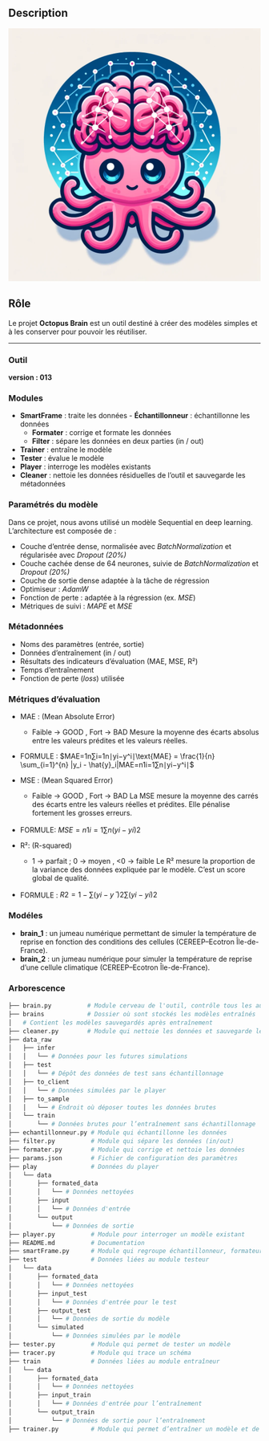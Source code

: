 ## Description

![Logo du projet](logo.webp)

## Rôle
Le projet **Octopus Brain** est un outil destiné à créer des modèles simples et à les conserver pour pouvoir les réutiliser.

--- 

### Outil
**version : 013**
### Modules
- **SmartFrame** : traite les données
       - **Échantillonneur** : échantillonne les données  
    - **Formater** : corrige et formate les données
    - **Filter** : sépare les données en deux parties (in / out)
- **Trainer** : entraîne le modèle
- **Tester** : évalue le modèle
- **Player** : interroge les modèles existants
- **Cleaner** : nettoie les données résiduelles de l’outil et sauvegarde les métadonnées
### Paramétrés du modèle
Dans ce projet, nous avons utilisé un modèle Sequential en deep learning.  
L’architecture est composée de :
- Couche d’entrée dense, normalisée avec _BatchNormalization_ et régularisée avec _Dropout (20%)_
- Couche cachée dense de 64 neurones, suivie de _BatchNormalization_ et _Dropout (20%)_
- Couche de sortie dense adaptée à la tâche de régression
- Optimiseur : _AdamW_
- Fonction de perte : adaptée à la régression (ex. _MSE_)
- Métriques de suivi : _MAPE_ et _MSE_

### Métadonnées
- Noms des paramètres (entrée, sortie)
- Données d’entraînement (in / out)
- Résultats des indicateurs d’évaluation (MAE, MSE, R²)
- Temps d’entraînement
- Fonction de perte (_loss_) utilisée
### Métriques d’évaluation
- MAE : (Mean Absolute Error)
	- Faible -> GOOD , Fort -> BAD
	Mesure la moyenne des écarts absolus entre les valeurs prédites et les valeurs réelles.
- FORMULE :
	$MAE=1n∑i=1n∣yi−y^i∣\text{MAE} = \frac{1}{n} \sum_{i=1}^{n} |y_i - \hat{y}_i|MAE=n1​i=1∑n​∣yi​−y^​i​∣$

- MSE : (Mean Squared Error) 
	-  Faible -> GOOD , Fort -> BAD
	La MSE mesure la moyenne des carrés des écarts entre les valeurs réelles et prédites. Elle pénalise fortement les grosses erreurs.
- FORMULE:
	$MSE=n1​i=1∑n​(yi​−y^​i​)2$
	
- R²: (R-squared) 
	- 1 -> parfait ; 0 -> moyen , <0 -> faible
	Le R² mesure la proportion de la variance des données expliquée par le modèle. C’est un score global de qualité.
- FORMULE : 
	$R2=1−∑(yi​−yˉ​)2∑(yi​−y^​i​)2​$

### Modéles
- **brain_1** : un jumeau numérique permettant de simuler la température de reprise en fonction des conditions des cellules (CEREEP–Ecotron Île-de-France).
- **brain_2** : un jumeau numérique pour simuler la température de reprise d’une cellule climatique (CEREEP–Ecotron Île-de-France).


### Arborescence
```bash
├── brain.py          # Module cerveau de l'outil, contrôle tous les autres modules
├── brains            # Dossier où sont stockés les modèles entraînés
│   # Contient les modèles sauvegardés après entraînement
├── cleaner.py        # Module qui nettoie les données et sauvegarde les métadonnées
├── data_raw
│   ├── infer
│   │   └── # Données pour les futures simulations
│   ├── test
│   │   └── # Dépôt des données de test sans échantillonnage
│   ├── to_client
│   │   └── # Données simulées par le player
│   ├── to_sample
│   │   └── # Endroit où déposer toutes les données brutes
│   └── train
│       └── # Données brutes pour l’entraînement sans échantillonnage
├── echantillonneur.py # Module qui échantillonne les données
├── filter.py          # Module qui sépare les données (in/out)
├── formater.py        # Module qui corrige et nettoie les données
├── params.json        # Fichier de configuration des paramètres
├── play               # Données du player
│   └── data
│       ├── formated_data
│       │   └── # Données nettoyées
│       ├── input
│       │   └── # Données d'entrée
│       └── output
│           └── # Données de sortie
├── player.py          # Module pour interroger un modèle existant
├── README.md          # Documentation
├── smartFrame.py      # Module qui regroupe échantillonneur, formateur et filtre
├── test               # Données liées au module testeur
│   └── data
│       ├── formated_data
│       │   └── # Données nettoyées
│       ├── input_test
│       │   └── # Données d'entrée pour le test
│       ├── output_test
│       │   └── # Données de sortie du modèle
│       └── simulated
│           └── # Données simulées par le modèle
├── tester.py          # Module qui permet de tester un modèle
├── tracer.py          # Module qui trace un schéma
├── train              # Données liées au module entraîneur
│   └── data
│       ├── formated_data
│       │   └── # Données nettoyées
│       ├── input_train
│       │   └── # Données d'entrée pour l’entraînement
│       └── output_train
│           └── # Données de sortie pour l’entraînement
├── trainer.py         # Module qui permet d’entraîner un modèle et de l’enregistrer
```






